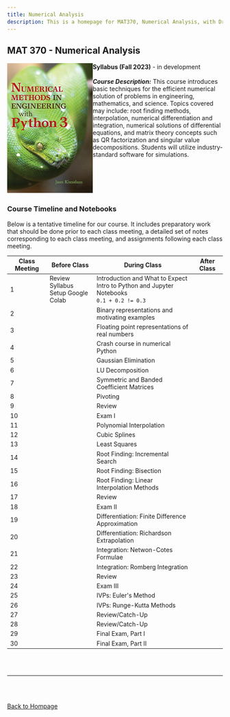```yaml
---
title: Numerical Analysis
description: This is a homepage for MAT370, Numerical Analysis, with Dr. Gilbert at Southern New Hampshire University. This course covers numerical methods for solving problems in engineering and physics. Students will use Python to implement algorithms and analyze their performance.
---
```


## MAT 370 - Numerical Analysis

<img src="/SiteFiles/Numerical.jpg" align="left" width=200> **Syllabus (Fall 2023)** - in development<br/>
<br/>
***Course Description:*** This course introduces basic techniques for the efficient numerical solution of problems in engineering, mathematics, and science. Topics covered may include: root finding methods, interpolation, numerical differentiation and integration, numerical solutions of differential equations, and matrix theory concepts such as QR factorization and singular value decompositions. Students will utilize industry-standard software for simulations.<br/>
<br/>
<br/>
<br/>
<br/>
<br/>

### Course Timeline and Notebooks

Below is a tentative timeline for our course. It includes preparatory work that should be done prior to each class meeting, a detailed set of notes corresponding to each class meeting, and assignments following each class meeting. 

| Class Meeting | Before Class | During Class | After Class |
|---------------|--------------|--------------|-------------|
| 1 | Review Syllabus <br/> Setup Google Colab | Introduction and What to Expect <br/> Intro to Python and Jupyter Notebooks <br/> `0.1 + 0.2 != 0.3` |  |
| 2 |  | Binary representations and motivating examples |  |
| 3 |  | Floating point representations of real numbers |  |
| 4 |  | Crash course in numerical Python |  |
| 5 |  | Gaussian Elimination |  |
| 6 |  | LU Decomposition |  |
| 7 |  | Symmetric and Banded Coefficient Matrices |  |
| 8 |  | Pivoting |  |
| 9 |  | Review |  |
| 10 |  | Exam I |  |
| 11 |  | Polynomial Interpolation |  |
| 12 |  | Cubic Splines |  |
| 13 |  | Least Squares |  |
| 14 |  | Root Finding: Incremental Search |  |
| 15 |  | Root Finding: Bisection |  |
| 16 |  | Root Finding: Linear Interpolation Methods |  |
| 17 |  | Review |  |
| 18 |  | Exam II |  |
| 19 |  | Differentiation: Finite Difference Approximation |  |
| 20 |  | Differentiation: Richardson Extrapolation |  |
| 21 |  | Integration: Netwon-Cotes Formulae |  |
| 22 |  | Integration: Romberg Integration |  |
| 23 |  | Review |  |
| 24 |  | Exam III |  |
| 25 |  | IVPs: Euler's Method |  |
| 26 |  | IVPs: Runge-Kutta Methods |  |
| 27 |  | Review/Catch-Up |  |
| 28 |  | Review/Catch-Up |  |
| 29 |  | Final Exam, Part I |  |
| 30 |  | Final Exam, Part II |  |

<br/>
<br/>

***

<br/>
<br/>

[Back to Hompage](https://agmath.github.io/)
